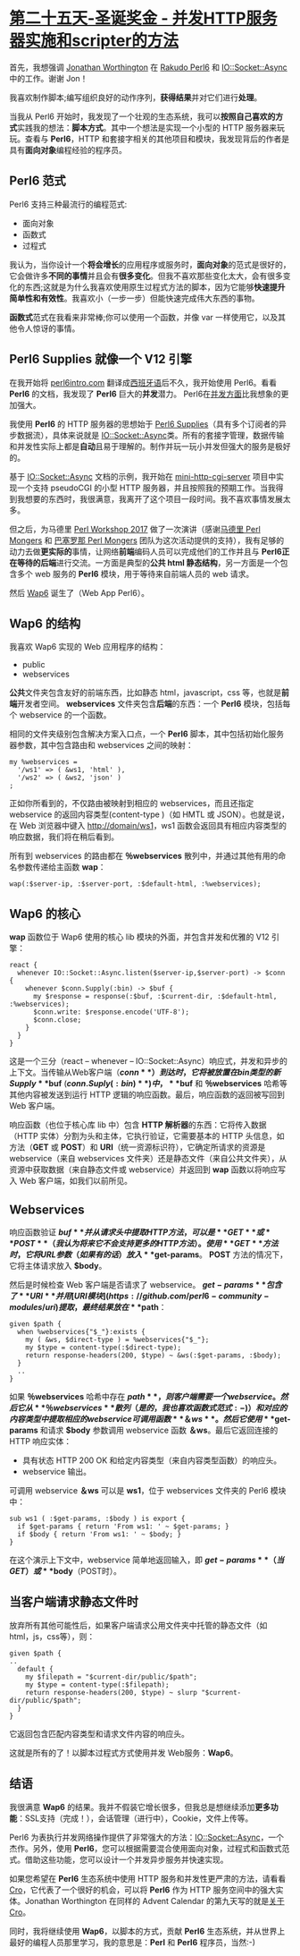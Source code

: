 # [第二十五天-圣诞奖金 - 并发HTTP服务器实施和scripter的方法](https://perl6advent.wordpress.com/2017/12/25/bonus-xmas-concurrent-http-server-implementation-and-the-scripters-approach/)

首先，我想强调 [Jonathan Worthington](http://www.jnthn.net/) 在 [Rakudo Perl6](http://rakudo.org/) 和 [IO::Socket::Async](https://docs.perl6.org/type/IO::Socket::Async) 中的工作。谢谢 Jon！

我喜欢制作脚本;编写组织良好的动作序列，**获得结果**并对它们进行**处理**。

当我从 Perl6 开始时，我发现了一个壮观的生态系统，我可以**按照自己喜欢的方式**实践我的想法：**脚本方式**。其中一个想法是实现一个小型的 HTTP 服务器来玩玩。查看与 **Perl6**，HTTP 和套接字相关的其他项目和模块，我发现背后的作者是具有**面向对象**编程经验的程序员。

## Perl6 范式

Perl6 支持三种最流行的编程范式:

- 面向对象
- 函数式
- 过程式

我认为，当你设计一个**将会增长**的应用程序或服务时，**面向对象**的范式是很好的，它会做许多**不同的事情**并且会有**很多变化**。但我不喜欢那些变化太大，会有很多变化的东西;这就是为什么我喜欢使用原生过程式方法的脚本，因为它能够**快速提升简单性和有效性**。我喜欢小（一步一步）但能快速完成伟大东西的事物。

**函数式**范式在我看来非常棒;你可以使用一个函数，并像 var 一样使用它，以及其他令人惊讶的事情。

## Perl6 Supplies 就像一个 V12 引擎

在我开始将 [perl6intro.com](http://perl6intro.com/) 翻译成[西班牙语](http://es.perl6intro.com/)后不久，我开始使用 Perl6。看看 **Perl6** 的文档，我发现了 **Perl6** 巨大的**并发**潜力。 Perl6在[并发方面](https://docs.perl6.org/language/concurrency)比我想象的更加强大。

我使用 **Perl6** 的 HTTP 服务器的思想始于 [Perl6 Supplies](https://docs.perl6.org/type/Supply)（具有多个订阅者的异步数据流），具体来说就是 [IO::Socket::Async](https://docs.perl6.org/type/IO::Socket::Async)类。所有的套接字管理，数据传输和并发性实际上都是**自动**且易于理解的。制作并玩一玩小并发但强大的服务是极好的。

基于 [IO::Socket::Async](https://docs.perl6.org/type/IO::Socket::Async) 文档的示例，我开始在 [mini-http-cgi-server](https://github.com/ramiroencinas/mini-http-cgi-server) 项目中实现一个支持 pseudoCGI 的小型 HTTP 服务器，并且按照我的预期工作。当我得到我想要的东西时，我很满意，我离开了这个项目一段时间。我不喜欢事情发展太多。

但之后，为马德里 [Perl Workshop 2017](http://madrid.pm.org/workshop) 做了一次演讲（感谢[马德里 Perl Mongers](http://madrid.pm.org/) 和 [巴塞罗那 Perl Mongers](http://barcelona.pm/) 团队为这次活动提供的支持），我有足够的动力去做**更实际的**事情，让网络**前端**编码人员可以完成他们的工作并且与 **Perl6正在等待的后端**进行交流。一方面是典型的**公共 html 静态结构**，另一方面是一个包含多个 web 服务的 **Perl6** 模块，用于等待来自前端人员的 web 请求。

然后 [Wap6](https://github.com/ramiroencinas/wap6) 诞生了（Web App Perl6）。


## Wap6 的结构

我喜欢 Wap6 实现的 Web 应用程序的结构：

- public
- webservices

**公共**文件夹包含友好的前端东西，比如静态 html，javascript，css 等，也就是**前端**开发者空间。 **webservices** 文件夹包含**后端**的东西：一个 **Perl6** 模块，包括每个 webservice 的一个函数。

相同的文件夹级别包含解决方案入口点，一个 **Perl6** 脚本，其中包括初始化服务器参数，其中包含路由和 webservices 之间的映射：

```perl6
my %webservices =
  '/ws1' => ( &ws1, 'html' ),
  '/ws2' => ( &ws2, 'json' )
;
```

正如你所看到的，不仅路由被映射到相应的 webservices，而且还指定 webservice 的返回内容类型(content-type )（如 HMTL 或 JSON）。也就是说，在 Web 浏览器中键入 [http://domain/ws1](http://domain/ws1)，ws1 函数会返回具有相应内容类型的响应数据，我们将在稍后看到。

所有到 webservices 的路由都在 **％webservices** 散列中，并通过其他有用的命名参数传递给主函数 **wap**：

```perl6
wap(:$server-ip, :$server-port, :$default-html, :%webservices);
```

## Wap6 的核心

**wap** 函数位于 Wap6 使用的核心 lib 模块的外面，并包含并发和优雅的 V12 引擎：

```perl6
react {   
  whenever IO::Socket::Async.listen($server-ip,$server-port) -> $conn {
    whenever $conn.Supply(:bin) -> $buf {
      my $response = response(:$buf, :$current-dir, :$default-html, :%webservices);
      $conn.write: $response.encode('UTF-8');
      $conn.close;
    }
  }
}
```

这是一个三分（react – whenever – IO::Socket::Async）响应式，并发和异步的上下文。当传输从Web客户端（**$conn**）到达时，它将被放置在 bin 类型的新 Supply **$buf** (**$conn.Suply(:bin)**)中，**$buf** 和 **％webservices** 哈希等其他内容被发送到运行 HTTP 逻辑的响应函数。最后，响应函数的返回被写回到 Web 客户端。

响应函数（也位于核心库 lib 中）包含 **HTTP 解析器**的东西：它将传入数据（HTTP 实体）分割为头和主体，它执行验证，它需要基本的 HTTP 头信息，如方法（**GET** 或 **POST**）和 **URI**（统一资源标识符），它确定所请求的资源是 webservice（来自 webservices 文件夹）还是静态文件（来自公共文件夹），从资源中获取数据（来自静态文件或 webservice）并返回到 **wap** 函数以将响应写入 Web 客户端，如我们以前所见。

## Webservices

响应函数验证 **$buf** 并从请求头中提取 HTTP 方法，可以是 **GET** 或 **POST**（我认为将来它不会支持更多的 HTTP 方法）。使用 **GET** 方法时，它将 URL 参数（如果有的话）放入 **$get-params**。 **POST** 方法的情况下，它将主体请求放入 **$body**。

然后是时候检查 Web 客户端是否请求了 webservice。 **$get-params** 包含了 **URI** 并用 [URI 模块](https://github.com/perl6-community-modules/uri)提取，最终结果放在 **$path**：

```perl6
given $path {
  when %webservices{"$_"}:exists {
    my ( &ws, $direct-type ) = %webservices{"$_"};
    my $type = content-type(:$direct-type);
    return response-headers(200, $type) ~ &ws(:$get-params, :$body);
  }
  ..
}
```


如果 **％webservices** 哈希中存在 **$path**，则客户端需要一个 webservice。然后它从 **％webservices** 散列（是的，我也喜欢函数式范式:-)）和对应的内容类型中提取相应的 webservice 可调用函数 **＆ws**。然后它使用 **$get-params** 和请求 **$body** 参数调用 webservice 函数 **＆ws**。最后它返回连接的 HTTP 响应实体：

- 具有状态 HTTP 200 OK 和给定内容类型（来自内容类型函数）的响应头。
- webservice 输出。

可调用 webservice **＆ws** 可以是 **ws1**，位于 webservices 文件夹的 Perl6 模块中：

```perl6
sub ws1 ( :$get-params, :$body ) is export {
  if $get-params { return 'From ws1: ' ~ $get-params; }
  if $body { return 'From ws1: ' ~ $body; }
}
```

在这个演示上下文中，webservice 简单地返回输入，即 **$get-params**（当 GET）或 **$body**（POST时）。

## 当客户端请求静态文件时

放弃所有其他可能性后，如果客户端请求公用文件夹中托管的静态文件（如html，js，css等），则：

```perl6
given $path {
..
  default {
    my $filepath = "$current-dir/public/$path";
    my $type = content-type(:$filepath);
    return response-headers(200, $type) ~ slurp "$current-dir/public/$path";
  }
}
```

它返回包含匹配内容类型和请求文件内容的响应头。

这就是所有的了！以脚本过程式方式使用并发 Web服务：**Wap6**。


## 结语

我很满意 **Wap6** 的结果。我并不假装它增长很多，但我总是想继续添加**更多功能**：SSL支持（完成！），会话管理（进行中），Cookie，文件上传等。

Perl6 为表执行并发网络操作提供了非常强大的方法：[IO::Socket::Async](https://docs.perl6.org/type/IO::Socket::Async)，一个杰作。另外，使用 **Perl6**，您可以根据需要混合使用面向对象，过程式和函数式范式。借助这些功能，您可以设计一个并发异步服务并快速实现。

如果您希望在 **Perl6** 生态系统中使用 HTTP 服务和并发性更严肃的方法，请看看 [Cro](http://cro.services/)，它代表了一个很好的机会，可以将 **Perl6** 作为 HTTP 服务空间中的强大实体。Jonathan Worthington 在同样的 Advent Calendar 的第九天写的就是[关于 Cro](https://perl6advent.wordpress.com/2017/12/09/http-and-web-sockets-with-cro)。

同时，我将继续使用 **Wap6**，以脚本的方式，贡献 **Perl6** 生态系统，并从世界上最好的编程人员那里学习，我的意思是：**Perl** 和 **Perl6** 程序员，当然:-)
